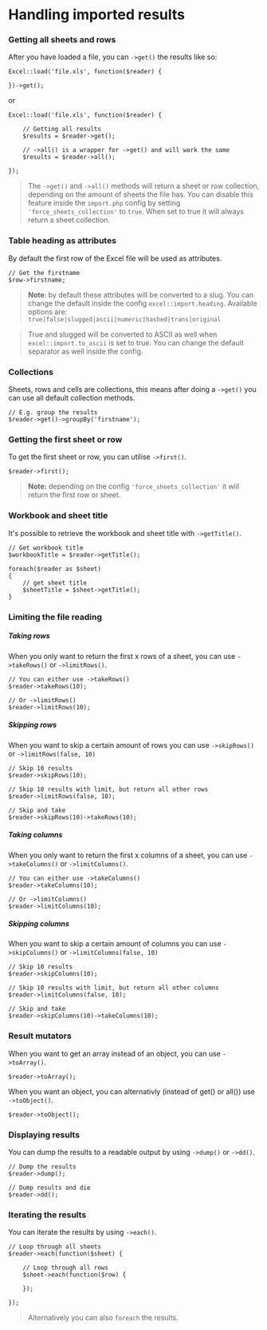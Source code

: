 # Handling imported results

### Getting all sheets and rows

After you have loaded a file, you can `->get()` the results like so:

    Excel::load('file.xls', function($reader) {

    })->get();

or

    Excel::load('file.xls', function($reader) {

        // Getting all results
        $results = $reader->get();

        // ->all() is a wrapper for ->get() and will work the same
        $results = $reader->all();

    });

> The `->get()` and `->all()` methods will return a sheet or row collection, depending on the amount of sheets the file has. You can disable this feature inside the `import.php` config by setting `'force_sheets_collection'` to `true`. When set to true it will always return a sheet collection.

### Table heading as attributes

By default the first row of the Excel file will be used as attributes.

    // Get the firstname
    $row->firstname;

> **Note**: by default these attributes will be converted to a slug. You can change the default inside the config `excel::import.heading`. Available options are: `true|false|slugged|ascii|numeric|hashed|trans|original`

> True and slugged will be converted to ASCII as well when `excel::import.to_ascii` is set to true. You can change the default separator as well inside the config.

### Collections

Sheets, rows and cells are collections, this means after doing a `->get()` you can use all default collection methods.

    // E.g. group the results
    $reader->get()->groupBy('firstname');

### Getting the first sheet or row

To get the first sheet or row, you can utilise `->first()`.

    $reader->first();

> **Note:** depending on the config `'force_sheets_collection'` it will return the first row or sheet.

### Workbook and sheet title

It's possible to retrieve the workbook and sheet title with `->getTitle()`.

    // Get workbook title
    $workbookTitle = $reader->getTitle();

    foreach($reader as $sheet)
    {
        // get sheet title
        $sheetTitle = $sheet->getTitle();
    }

### Limiting the file reading

##### Taking rows

When you only want to return the first x rows of a sheet, you can use `->takeRows()` or `->limitRows()`.

    // You can either use ->takeRows()
    $reader->takeRows(10);

    // Or ->limitRows()
    $reader->limitRows(10);

##### Skipping rows

When you want to skip a certain amount of rows you can use `->skipRows()` or `->limitRows(false, 10)`

    // Skip 10 results
    $reader->skipRows(10);

    // Skip 10 results with limit, but return all other rows
    $reader->limitRows(false, 10);

    // Skip and take
    $reader->skipRows(10)->takeRows(10);

##### Taking columns

When you only want to return the first x columns of a sheet, you can use `->takeColumns()` or `->limitColumns()`.

    // You can either use ->takeColumns()
    $reader->takeColumns(10);

    // Or ->limitColumns()
    $reader->limitColumns(10);

##### Skipping columns

When you want to skip a certain amount of columns you can use `->skipColumns()` or `->limitColumns(false, 10)`

    // Skip 10 results
    $reader->skipColumns(10);

    // Skip 10 results with limit, but return all other columns
    $reader->limitColumns(false, 10);

    // Skip and take
    $reader->skipColumns(10)->takeColumns(10);

### Result mutators

When you want to get an array instead of an object, you can use `->toArray()`.

    $reader->toArray();

When you want an object, you can alternativly (instead of get() or all()) use `->toObject()`.

    $reader->toObject();

### Displaying results

You can dump the results to a readable output by using `->dump()` or `->dd()`.

    // Dump the results
    $reader->dump();

    // Dump results and die
    $reader->dd();

### Iterating the results

You can iterate the results by using `->each()`.

    // Loop through all sheets
    $reader->each(function($sheet) {

        // Loop through all rows
        $sheet->each(function($row) {

        });

    });

> Alternatively you can also `foreach` the results.
